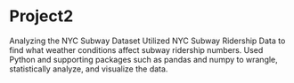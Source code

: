# Project2
Analyzing the NYC Subway Dataset
Utilized NYC Subway Ridership Data to find what weather conditions affect subway ridership numbers. 
Used Python and supporting packages such as pandas and numpy to wrangle, statistically analyze, and visualize the data.
